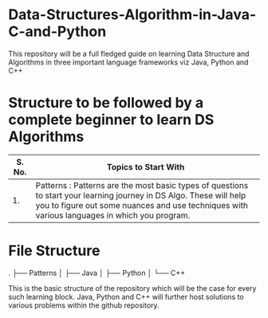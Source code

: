 # Data-Structures-Algorithm-in-Java-C-and-Python
This repository will be a full fledged guide on learning Data Structure and Algorithms in three important language frameworks viz Java, Python and C++

# Structure to be followed by a complete beginner to learn DS Algorithms 
S. No.  | Topics to Start With 
------------- | -------------
1.   | Patterns : Patterns are the most basic types of questions to start your learning journey in DS Algo. These will help you to figure out some nuances and use techniques with various languages in which you program. 


# File Structure 


.
├── Patterns 
│   ├── Java
│   ├── Python
│   └── C++

This is the basic structure of the repository which will be the case for every such learning block. Java, Python and C++ will further host solutions to various problems within the github repository. 
